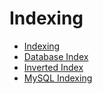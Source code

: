 # Indexing

- [Indexing](databases/indexing/intro.md)
- [Database Index](database-index)
- [Inverted Index](inverted-index)
- [MySQL Indexing](mysql-indexing)
